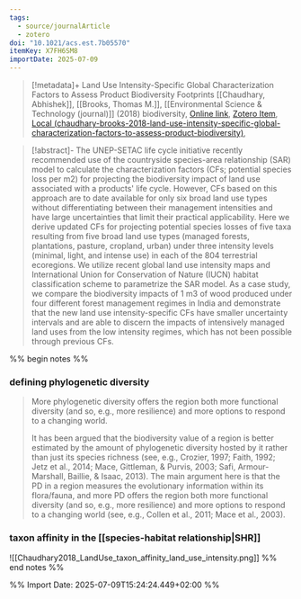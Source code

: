 ```yaml
---
tags:
  - source/journalArticle
  - zotero
doi: "10.1021/acs.est.7b05570"
itemKey: X7FH6SM8
importDate: 2025-07-09
---
```

>[!metadata]+
> Land Use Intensity-Specific Global Characterization Factors to Assess Product Biodiversity Footprints
> [[Chaudhary, Abhishek]], [[Brooks, Thomas M.]], 
> [[Environmental Science & Technology (journal)]] (2018)
> biodiversity, 
> [Online link](https://pubs.acs.org/doi/10.1021/acs.est.7b05570), [Zotero Item](zotero://select/library/items/X7FH6SM8), [Local (chaudhary-brooks-2018-land-use-intensity-specific-global-characterization-factors-to-assess-product-biodiversity)](file://C:/Users/aburg/Documents/references/zotero/storage/569TDA63/chaudhary-brooks-2018-land-use-intensity-specific-global-characterization-factors-to-assess-product-biodiversity.pdf), 

>[!abstract]-
>The UNEP-SETAC life cycle initiative recently recommended use of the countryside species-area relationship (SAR) model to calculate the characterization factors (CFs; potential species loss per m2) for projecting the biodiversity impact of land use associated with a products' life cycle. However, CFs based on this approach are to date available for only six broad land use types without differentiating between their management intensities and have large uncertainties that limit their practical applicability. Here we derive updated CFs for projecting potential species losses of five taxa resulting from five broad land use types (managed forests, plantations, pasture, cropland, urban) under three intensity levels (minimal, light, and intense use) in each of the 804 terrestrial ecoregions. We utilize recent global land use intensity maps and International Union for Conservation of Nature (IUCN) habitat classification scheme to parametrize the SAR model. As a case study, we compare the biodiversity impacts of 1 m3 of wood produced under four different forest management regimes in India and demonstrate that the new land use intensity-specific CFs have smaller uncertainty intervals and are able to discern the impacts of intensively managed land uses from the low intensity regimes, which has not been possible through previous CFs.

%% begin notes %%
### defining phylogenetic diversity
> More phylogenetic diversity offers the region both more functional diversity (and so, e.g., more resilience) and more options to respond to a changing world.
> 
> It has been argued that the biodiversity value of  a region is better estimated by the amount of phylogenetic diversity  hosted by it rather than just its species richness (see, e.g., Crozier,  1997; Faith, 1992; Jetz et al., 2014; Mace, Gittleman, & Purvis, 2003;  Safi, Armour-Marshall, Baillie, & Isaac, 2013). The main argument  here is that the PD in a region measures the evolutionary information within its flora/fauna, and more PD offers the region both more  functional diversity (and so, e.g., more resilience) and more options to  respond to a changing world (see, e.g., Collen et al., 2011; Mace et al.,  2003).

### taxon affinity in the [[species-habitat relationship|SHR]]
![[Chaudhary2018_LandUse_taxon_affinity_land_use_intensity.png]]
%% end notes %%

%% Import Date: 2025-07-09T15:24:24.449+02:00 %%
